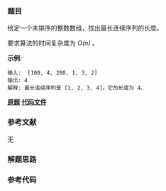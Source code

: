 ### 题目
给定一个未排序的整数数组，找出最长连续序列的长度。

要求算法的时间复杂度为  _O(n)_ 。

**示例:**

    
    
    输入:  [100, 4, 200, 1, 3, 2]
    输出: 4
    解释: 最长连续序列是 [1, 2, 3, 4]。它的长度为 4。

 **[原题](https://leetcode-cn.com/problems/longest-consecutive-sequence/)**    **[代码文件]()**


### 参考文献
无

### 解题思路




### 参考代码

```go


```





